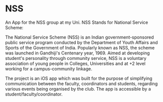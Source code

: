 # NSS
An App for the NSS group at my Uni.
NSS Stands for National Service Scheme:

The National Service Scheme (NSS) is an Indian government-sponsored public service program conducted by the Department of Youth Affairs and Sports of the Government of India. Popularly known as NSS, the scheme was launched in Gandhiji's Centenary year, 1969. Aimed at developing student's personality through community service, NSS is a voluntary association of young people in Colleges,
Universities and at +2 level working for a campus-community linkage.

The project is an iOS app which was built for the purpose of simplifying communication between the faculty, coordinators and 
students, regarding various events being organised by the club.
The app is accessible by a student/faculty/coordinator.

